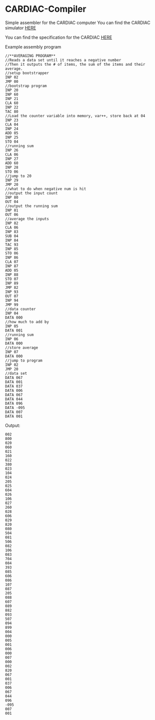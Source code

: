 # CARDIAC-Compiler
Simple assembler for the CARDIAC computer
You can find the CARDIAC simulator [HERE](https://www.cs.drexel.edu/~bls96/museum/cardsim.html)

You can find the specification for the CARDIAC [HERE](https://www.cs.drexel.edu/~bls96/museum/cardiac.html)


Example assembly program
~~~~
//**AVERAGING PROGRAM**
//Reads a data set until it reaches a negative number
//Then it outputs the # of items, the sum of the items and their average.
//setup bootstrapper
INP 02
JMP 00
//bootstrap program
INP 20
INP 60
INP 21
CLA 60
INP 22
TAC 80
//Load the counter variable into memory, var++, store back at 04
INP 23
CLA 04
INP 24
ADD 05
INP 25
STO 04
//running sum
INP 26
CLA 06
INP 27
ADD 60
INP 28
STO 06
//jump to 20
INP 29
JMP 20
//what to do when negative num is hit
//output the input count
INP 80
OUT 04
//output the running sum
INP 81
OUT 06
//average the inputs
INP 82
CLA 06
INP 83
SUB 04
INP 84
TAC 93
INP 85
STO 06
INP 86
CLA 07
INP 87
ADD 05
INP 88
STO 07
INP 89
JMP 82
INP 93
OUT 07
INP 94
JMP 99
//data counter
INP 04
DATA 000
//how much to add by
INP 05
DATA 001
//running sum
INP 06
DATA 000
//store average
INP 07
DATA 000
//jump to program
INP 02
JMP 20
//data set
DATA 067
DATA 001
DATA 037
DATA 006
DATA 067
DATA 044
DATA 096
DATA -095
DATA 007
DATA 001
~~~~

Output:
~~~~
002
800
020
060
021
160
022
380
023
104
024
205
025
604
026
106
027
260
028
606
029
820
080
504
081
506
082
106
083
704
084
393
085
606
086
107
087
205
088
607
089
882
093
507
094
899
004
000
005
001
006
000
007
000
002
820
067
001
037
006
067
044
096
-095
007
001
~~~~
